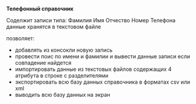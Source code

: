 **Телефонный справочник**

Соделжит записи типа: Фамилия Имя Отчество Номер Телефона \
данные хранятся в текстовом файле

позволяет:
* добавлять из консокли новую запись
* провести поис по имени и фамилии и вывести данные записи если совпадение найдется
* импортировать данные из текстовых файлов содержащих 4 атрибута в строке с разделителями
* экспортировать всю базу данных справочника в форматах csv или xml
* выводить всю базу данных на экран